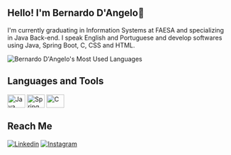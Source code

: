## Hello! I'm Bernardo D'Angelo👋

I'm currently graduating in Information Systems at FAESA and specializing in Java Back-end. I speak English and Portuguese and develop softwares using Java, Spring Boot, C, CSS and HTML.

<div>
  <img src="https://github-readme-stats.vercel.app/api/top-langs/?username=bernardodangelo&layout=compact&theme=transparent" alt="Bernardo D'Angelo's Most Used Languages" style="vertical-align: middle;"/>
</div>

## Languages and Tools

<div style="display: inline_block">
  <img align="center" alt="Java" height="30" width="40" src="https://cdn.jsdelivr.net/gh/devicons/devicon/icons/java/java-original.svg">
  <img align="center" alt="Spring" height="30" width="40" src="https://cdn.jsdelivr.net/gh/devicons/devicon/icons/spring/spring-original.svg">
  <img align="center" alt="C" height="30" width="40" src="https://cdn.jsdelivr.net/gh/devicons/devicon/icons/c/c-original.svg">
</div>
     
## Reach Me

<div style="display: inline_block">
  <a href="https://www.linkedin.com/in/bernardo-dangelo/"><img align="center" alt="Linkedin" src="https://img.shields.io/badge/linkedin-%230077B5.svg?&style=for-the-badge&logo=linkedin&logoColor=white"></a>
  <a href="https://www.instagram.com/bernardo.dl/"><img align="center" alt="Instagram" src="https://img.shields.io/badge/instagram-%23E4405F.svg?&style=for-the-badge&logo=instagram&logoColor=white"></a>
</div>
